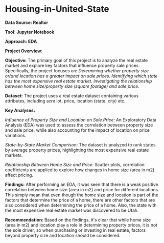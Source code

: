 # Housing-in-United-State

**Data Source: Realtor**

**Tool: Jupyter Notebook**

**Approach: EDA**

**Project Overview:**

**Objective:**
The primary goal of this project is to analyze the real estate market and explore key factors that influence property sale prices. Specifically, the project focuses on:
*Determining whether property size or/and location has a greater impact on sale prices.*
*Identifying which state has the most expensive real estate market.*
*Investigating the relationship between home size/property size (square footage) and sale price.*

**Dataset:**
The project uses a real estate dataset containing various attributes, including acre lot, price, location (state, city) etc.

**Key Analyses:**

*Influence of Property Size and Location on Sale Price:*
An Exploratory Data Analysis (EDA) was used to assess the correlation between property size and sale price, while also accounting for the impact of location on price variations.

*State-by-State Market Comparison:*
The dataset is analyzed to rank states by average property prices, highlighting the most expensive real estate markets.

*Relationship Between Home Size and Price:*
Scatter plots, correlation coefficients are applied to explore how changes in home size (area in m2) affect pricing.

**Findings:**
After performing an EDA, it was seen that there is a weak positive correlation between home size (area in m2) and price for different locations. This simply mean that even though the home size and location is part of the factors that determine the price of a home, there are other factors that are also considered when determining the price of a home. Also, the state with the most expensive real estate market was discovered to be Utah.

**Recommendation:**
Based on the findings, it's clear that while home size (area in m2) and location play a role in determining property prices, it is not the sole driver, so when purchasing or investing in real estate, factors beyond property size and location should be considered.
